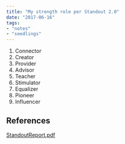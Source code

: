 ```yaml
---
title: "My strength role per Standout 2.0"
date: "2017-06-16"
tags:
- "notes"
- "seedlings"
---
```


1. Connector
2. Creator
3. Provider
4. Advisor
5. Teacher
6. Stimulator
7. Equalizer
8. Pioneer
9. Influencer

## References

[StandoutReport.pdf](https://res.craft.do/user/full/63534923-d6b9-bddc-93d1-c854ccf112a8/doc/3182172B-F89A-4180-8F2D-27AF82347F95/D2F0F355-9BF4-4F4A-A390-7657A3CD18D9_2/StandoutReport.pdf)


